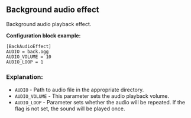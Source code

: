  ## Background audio effect
 
 Background audio playback effect.
 
  **Configuration block example:**
  
    [BackAudioEffect]
    AUDIO = back.ogg
    AUDIO_VOLUME = 10
    AUDIO_LOOP = 1

 ### Explanation:

 * `AUDIO` - Path to audio file in the appropriate directory.
 * `AUDIO_VOLUME` - This parameter sets the audio playback volume.
 * `AUDIO_LOOP` - Parameter sets whether the audio will be repeated. If the flag is not set, the sound will be played once.
